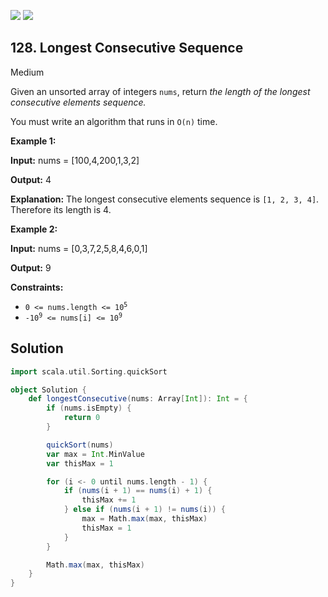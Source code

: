 [![](https://img.shields.io/github/stars/javadev/LeetCode-in-All?label=Stars&style=flat-square)](https://github.com/javadev/LeetCode-in-All)
[![](https://img.shields.io/github/forks/javadev/LeetCode-in-All?label=Fork%20me%20on%20GitHub%20&style=flat-square)](https://github.com/javadev/LeetCode-in-All/fork)

## 128\. Longest Consecutive Sequence

Medium

Given an unsorted array of integers `nums`, return _the length of the longest consecutive elements sequence._

You must write an algorithm that runs in `O(n)` time.

**Example 1:**

**Input:** nums = [100,4,200,1,3,2]

**Output:** 4

**Explanation:** The longest consecutive elements sequence is `[1, 2, 3, 4]`. Therefore its length is 4. 

**Example 2:**

**Input:** nums = [0,3,7,2,5,8,4,6,0,1]

**Output:** 9 

**Constraints:**

*   <code>0 <= nums.length <= 10<sup>5</sup></code>
*   <code>-10<sup>9</sup> <= nums[i] <= 10<sup>9</sup></code>

## Solution

```scala
import scala.util.Sorting.quickSort

object Solution {
    def longestConsecutive(nums: Array[Int]): Int = {
        if (nums.isEmpty) {
            return 0
        }

        quickSort(nums)
        var max = Int.MinValue
        var thisMax = 1

        for (i <- 0 until nums.length - 1) {
            if (nums(i + 1) == nums(i) + 1) {
                thisMax += 1
            } else if (nums(i + 1) != nums(i)) {
                max = Math.max(max, thisMax)
                thisMax = 1
            }
        }

        Math.max(max, thisMax)
    }
}
```